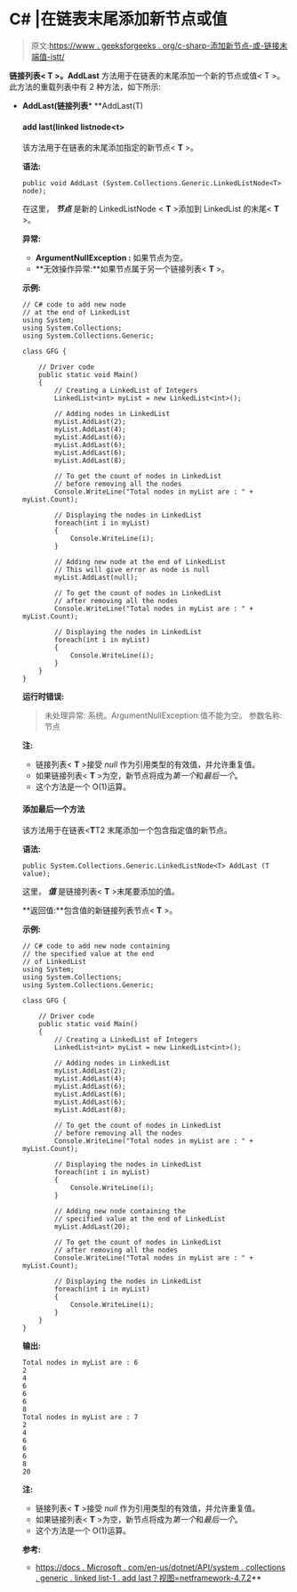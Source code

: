 # C# |在链表末尾添加新节点或值

> 原文:[https://www . geeksforgeeks . org/c-sharp-添加新节点-或-链接末端值-istt/](https://www.geeksforgeeks.org/c-sharp-adding-new-node-or-value-at-the-end-of-linkedlistt/)

**链接列表< T >。AddLast** 方法用于在链表的末尾添加一个新的节点或值< T >。此方法的重载列表中有 2 种方法，如下所示:

*   **AddLast(链接列表***   **AddLast(T)

    #### add last(linked listnode<**t**>

    该方法用于在链表的末尾添加指定的新节点< **T** >。

    **语法:**

    ```
    public void AddLast (System.Collections.Generic.LinkedListNode<T> node);

    ```

    在这里， ***节点*** 是新的 LinkedListNode < **T** >添加到 LinkedList 的末尾< **T** >。

    **异常:**

    *   **ArgumentNullException :** 如果节点为空。
    *   **无效操作异常:**如果节点属于另一个链接列表< **T** >。

    **示例:**

    ```
    // C# code to add new node
    // at the end of LinkedList
    using System;
    using System.Collections;
    using System.Collections.Generic;

    class GFG {

        // Driver code
        public static void Main()
        {
            // Creating a LinkedList of Integers
            LinkedList<int> myList = new LinkedList<int>();

            // Adding nodes in LinkedList
            myList.AddLast(2);
            myList.AddLast(4);
            myList.AddLast(6);
            myList.AddLast(6);
            myList.AddLast(6);
            myList.AddLast(8);

            // To get the count of nodes in LinkedList
            // before removing all the nodes
            Console.WriteLine("Total nodes in myList are : " + myList.Count);

            // Displaying the nodes in LinkedList
            foreach(int i in myList)
            {
                Console.WriteLine(i);
            }

            // Adding new node at the end of LinkedList
            // This will give error as node is null
            myList.AddLast(null);

            // To get the count of nodes in LinkedList
            // after removing all the nodes
            Console.WriteLine("Total nodes in myList are : " + myList.Count);

            // Displaying the nodes in LinkedList
            foreach(int i in myList)
            {
                Console.WriteLine(i);
            }
        }
    }
    ```

    **运行时错误:**

    > 未处理异常:
    > 系统。ArgumentNullException:值不能为空。
    > 参数名称:节点

    **注:**

    *   链接列表< **T** >接受 *null* 作为引用类型的有效值，并允许重复值。
    *   如果链接列表< **T** >为空，新节点将成为*第一个*和*最后一个*。
    *   这个方法是一个 O(1)运算。

    #### 添加最后一个方法

    该方法用于在链表<**T**T2 末尾添加一个包含指定值的新节点。

    **语法:**

    ```
    public System.Collections.Generic.LinkedListNode<T> AddLast (T value);

    ```

    这里， ***值*** 是链接列表< **T** >末尾要添加的值。

    **返回值:**包含值的新链接列表节点< **T** >。

    **示例:**

    ```
    // C# code to add new node containing
    // the specified value at the end
    // of LinkedList
    using System;
    using System.Collections;
    using System.Collections.Generic;

    class GFG {

        // Driver code
        public static void Main()
        {
            // Creating a LinkedList of Integers
            LinkedList<int> myList = new LinkedList<int>();

            // Adding nodes in LinkedList
            myList.AddLast(2);
            myList.AddLast(4);
            myList.AddLast(6);
            myList.AddLast(6);
            myList.AddLast(6);
            myList.AddLast(8);

            // To get the count of nodes in LinkedList
            // before removing all the nodes
            Console.WriteLine("Total nodes in myList are : " + myList.Count);

            // Displaying the nodes in LinkedList
            foreach(int i in myList)
            {
                Console.WriteLine(i);
            }

            // Adding new node containing the
            // specified value at the end of LinkedList
            myList.AddLast(20);

            // To get the count of nodes in LinkedList
            // after removing all the nodes
            Console.WriteLine("Total nodes in myList are : " + myList.Count);

            // Displaying the nodes in LinkedList
            foreach(int i in myList)
            {
                Console.WriteLine(i);
            }
        }
    }
    ```

    **输出:**

    ```
    Total nodes in myList are : 6
    2
    4
    6
    6
    6
    8
    Total nodes in myList are : 7
    2
    4
    6
    6
    6
    8
    20

    ```

    **注:**

    *   链接列表< **T** >接受 *null* 作为引用类型的有效值，并允许重复值。
    *   如果链接列表< **T** >为空，新节点将成为*第一个*和*最后一个*。
    *   这个方法是一个 O(1)运算。

    **参考:**

    *   [https://docs . Microsoft . com/en-us/dotnet/API/system . collections . generic . linked list-1 . add last？视图=netframework-4.7.2](https://docs.microsoft.com/en-us/dotnet/api/system.collections.generic.linkedlist-1.addlast?view=netframework-4.7.2)**